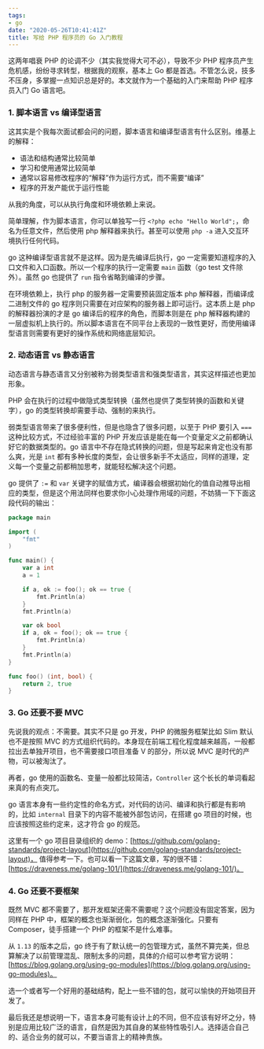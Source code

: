 ```yaml
---
tags:
- go
date: "2020-05-26T10:41:41Z"
title: 写给 PHP 程序员的 Go 入门教程
---
```


这两年唱衰 PHP 的论调不少（其实我觉得大可不必），导致不少 PHP 程序员产生危机感，纷纷寻求转型，根据我的观察，基本上 Go 都是首选。不管怎么说，技多不压身，多掌握一点知识总是好的。本文就作为一个基础的入门来帮助 PHP 程序员入门 Go 语言吧。

### 1.  脚本语言 vs 编译型语言

这其实是个我每次面试都会问的问题，脚本语言和编译型语言有什么区别。维基上的解释：
- 语法和结构通常比较简单
- 学习和使用通常比较简单
- 通常以容易修改程序的“解释”作为运行方式，而不需要“编译”
- 程序的开发产能优于运行性能

从我的角度，可以从执行角度和环境依赖上来说。

简单理解，作为脚本语言，你可以单独写一行 `<?php echo "Hello World";`，命名为任意文件，然后使用 php 解释器来执行。甚至可以使用 `php -a` 进入交互环境执行任何代码。

go 这种编译型语言就不是这样。因为是先编译后执行，go 一定需要知道程序的入口文件和入口函数。所以一个程序的执行一定需要 `main` 函数（go test 文件除外）。虽然 go 也提供了 `run` 指令省略到编译的步骤。

在环境依赖上，执行 php 的服务器一定需要预装固定版本 php 解释器，而编译成二进制文件的 go 程序则只需要在对应架构的服务器上即可运行。这本质上是 php 的解释器扮演的才是 go 编译后的程序的角色，而脚本则是在 php 解释器构建的一层虚拟机上执行的。所以脚本语言在不同平台上表现的一致性更好，而使用编译型语言则需要有更好的操作系统和网络底层知识。

### 2. 动态语言 vs 静态语言

动态语言与静态语言又分别被称为弱类型语言和强类型语言，其实这样描述也更加形象。

PHP 会在执行的过程中做隐式类型转换（虽然也提供了类型转换的函数和关键字），go 的类型转换却需要手动、强制的来执行。

弱类型语言带来了很多便利性，但是也隐含了很多问题，以至于 PHP 要引入 `===` 这种比较方式，不过经验丰富的 PHP 开发应该是能在每一个变量定义之前都确认好它的数据类型的。go 语言中不存在隐式转换的问题，但是写起来肯定也没有那么爽，光是 `int` 都有多种长度的类型，会让很多新手不太适应，同样的道理，定义每一个变量之前都稍加思考，就能轻松解决这个问题。

go 提供了 `:=` 和 `var` 关键字的赋值方式，编译器会根据初始化的值自动推导出相应的类型，但是这个用法同样也要求你小心处理作用域的问题，不妨猜一下下面这段代码的输出：

```go
package main

import (
    "fmt"
)

func main() {
    var a int
    a = 1

    if a, ok := foo(); ok == true {
        fmt.Println(a)
    }
    fmt.Println(a)

    var ok bool
    if a, ok = foo(); ok == true {
        fmt.Println(a)
    }
    fmt.Println(a)
}

func foo() (int, bool) {
    return 2, true
}
```

### 3. Go 还要不要 MVC

先说我的观点：不需要。其实不只是 go 开发，PHP 的微服务框架比如 Slim 默认也不是按照 MVC 的方式组织代码的。本身现在前端工程化程度越来越高，一般都拉出去单独开项目，也不需要接口项目准备 V  的部分，所以说 MVC 是时代的产物，可以被淘汰了。

再者，go 使用的函数名、变量一般都比较简洁，`Controller` 这个长长的单词看起来真的有点突兀。

go 语言本身有一些约定性的命名方式，对代码的访问、编译和执行都是有影响的，比如 `internal` 目录下的内容不能被外部包访问，在搭建 go 项目的时候，也应该按照这些约定来，这才符合 go 的规范。

这里有一个 go 项目目录组织的 demo：[https://github.com/golang-standards/project-layout](https://github.com/golang-standards/project-layout)， 值得参考一下。也可以看一下这篇文章，写的很不错：[https://draveness.me/golang-101/](https://draveness.me/golang-101/)。

### 4. Go 还要不要框架

既然 MVC 都不需要了，那开发框架还需不需要呢？这个问题没有固定答案，因为同样在 PHP 中，框架的概念也渐渐弱化，包的概念逐渐强化。只要有 Composer，徒手搭建一个 PHP 的框架不是什么难事。

从 `1.13` 的版本之后，go 终于有了默认统一的包管理方式，虽然不算完美，但总算解决了以前管理混乱、限制太多的问题，具体的介绍可以参考官方说明：[https://blog.golang.org/using-go-modules](https://blog.golang.org/using-go-modules)。

选一个或者写一个好用的基础结构，配上一些不错的包，就可以愉快的开始项目开发了。


最后我还是想说明一下，语言本身可能有设计上的不同，但不应该有好坏之分，特别是应用比较广泛的语言，自然是因为其自身的某些特性吸引人。选择适合自己的、适合业务的就可以，不要当语言上的精神贵族。
